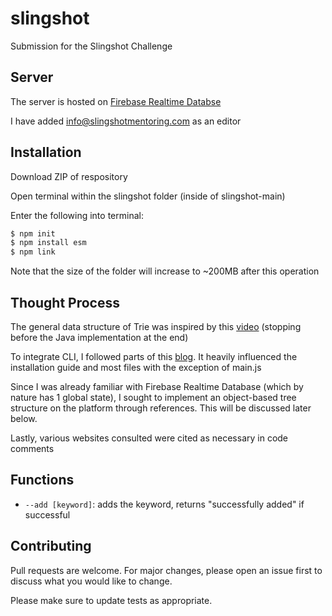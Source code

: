 # slingshot
Submission for the Slingshot Challenge

## Server
The server is hosted on [Firebase Realtime Databse](https://console.firebase.google.com/u/0/project/slingshot-312422/database/slingshot-312422-default-rtdb/data)

I have added info@slingshotmentoring.com as an editor

## Installation

Download ZIP of respository

Open terminal within the slingshot folder (inside of slingshot-main)

Enter the following into terminal:
```zsh
$ npm init
$ npm install esm
$ npm link
```
Note that the size of the folder will increase to ~200MB after this operation

## Thought Process

The general data structure of Trie was inspired by this [video](https://www.youtube.com/watch?v=AXjmTQ8LEoI) (stopping before the Java implementation at the end)

To integrate CLI, I followed parts of this [blog](https://www.twilio.com/blog/how-to-build-a-cli-with-node-js). It heavily influenced the installation guide and most files with the exception of main.js

Since I was already familiar with Firebase Realtime Database (which by nature has 1 global state), I sought to implement an object-based tree structure on the platform through references. This will be discussed later below.

Lastly, various websites consulted were cited as necessary in code comments

## Functions

- ```--add [keyword]```: adds the keyword, returns "successfully added" if successful


## Contributing
Pull requests are welcome. For major changes, please open an issue first to discuss what you would like to change.

Please make sure to update tests as appropriate.
